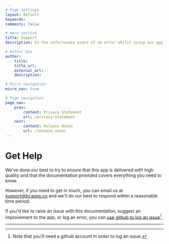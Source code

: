 ```yaml
---
# Page settings
layout: default
keywords:
comments: false

# Hero section
title: Support
description: In the unfortunate event of an error whilst using our app, you can contact us for help.

# Author box
author:
    title:
    title_url: 
    external_url: 
    description: 

# Micro navigation
micro_nav: true

# Page navigation
page_nav:
    prev:
        content: Privacy Statement
        url: /privacy-statement
    next:
        content: Release Notes
        url: /release-notes
---
```


# Get Help

We've done our best to try to ensure that this app is delivered with high quality and that the documentation provided covers everything you need to know.

However, if you need to get in touch, you can email us at support@bcapps.co and we'll do our best to respond within a reasonable time period.

If you'd like to raise an issue with this documentation, suggest an improvement to the app, or log an error, you can [use github to log an issue](https://github.com/BCAppsLimited/BulkDelete/issues/new/choose)[^1].

---

[^1]: Note that you'll need a github account in order to log an issue.